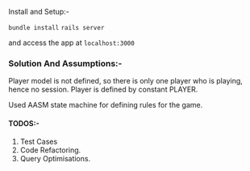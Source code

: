Install and Setup:-

`bundle install`
`rails server`

and access the app at `localhost:3000`

### Solution And Assumptions:-

Player model is not defined, so there is only one player who is playing, hence no session. Player is defined by constant PLAYER.

Used AASM state machine for defining rules for the game.

#### TODOS:-
1. Test Cases
2. Code Refactoring.
3. Query Optimisations.

